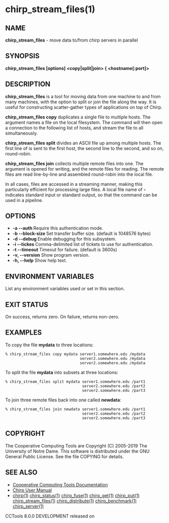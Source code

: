 






















# chirp_stream_files(1)

## NAME
**chirp_stream_files** - move data to/from chirp servers in parallel

## SYNOPSIS
****chirp_stream_files [options] <copy|split|join> <localfile> { <hostname[:port]> <remotefile>****

## DESCRIPTION

**chirp_stream_files** is a tool for moving data from one machine to and from many machines, with the option to split or join the file along the way.  It is useful for constructing scatter-gather types of applications on top of Chirp.

**chirp_stream_files copy** duplicates a single file to multiple hosts.  The <localfile> argument names a file on the local filesystem.  The command will then open a connection to the following list of hosts, and stream the file to all simultaneously.

**chirp_stream_files split** divides an ASCII file up among multiple hosts.  The first line of <localfile> is sent to the first host, the second line to the second, and so on, round-robin.

**chirp_stream_files join** collects multiple remote files into one.  The argument <localfile> is opened for writing, and the remote files for reading.  The remote files are read line-by-line and assembled round-robin into the local file.

In all cases, files are accessed in a streaming manner, making this particularly efficient for processing large files.  A local file name of **-** indicates standard input or standard output, so that the command can be used in a pipeline.
## OPTIONS


- **-a --auth <flag>** Require this authentication mode.
- **-b --block-size <size>** Set transfer buffer size. (default is 1048576 bytes)
- **-d --debug <flag>** Enable debugging for this subsystem.
- **-i --tickes <files>** Comma-delimited list of tickets to use for authentication.
- **-t --timeout <time>** Timeout for failure. (default is 3600s)
- **-v, --version** Show program version.
- **-h, --help** Show help text.


## ENVIRONMENT VARIABLES
List any environment variables used or set in this section.

## EXIT STATUS
On success, returns zero.  On failure, returns non-zero.

## EXAMPLES

To copy the file **mydata** to three locations:

```
% chirp_stream_files copy mydata server1.somewhere.edu /mydata
                                 server2.somewhere.edu /mydata
                                 server2.somewhere.edu /mydata
```

To split the file **mydata** into subsets at three locations:

```
% chirp_stream_files split mydata server1.somewhere.edu /part1
                                  server2.somewhere.edu /part2
                                  server2.somewhere.edu /part3
```

To join three remote files back into one called **newdata**:

```
% chirp_stream_files join newdata server1.somewhere.edu /part1
                                  server2.somewhere.edu /part2
                                  server2.somewhere.edu /part3
```

## COPYRIGHT

The Cooperative Computing Tools are Copyright (C) 2005-2019 The University of Notre Dame.  This software is distributed under the GNU General Public License.  See the file COPYING for details.

## SEE ALSO


- [Cooperative Computing Tools Documentation]("../index.html")
- [Chirp User Manual]("../chirp.html")
- [chirp(1)](chirp.md)  [chirp_status(1)](chirp_status.md)  [chirp_fuse(1)](chirp_fuse.md)  [chirp_get(1)](chirp_get.md)  [chirp_put(1)](chirp_put.md)  [chirp_stream_files(1)](chirp_stream_files.md)  [chirp_distribute(1)](chirp_distribute.md)  [chirp_benchmark(1)](chirp_benchmark.md)  [chirp_server(1)](chirp_server.md)


CCTools 8.0.0 DEVELOPMENT released on 
